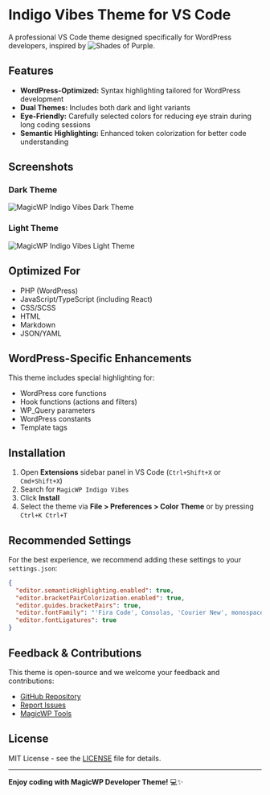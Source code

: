 # Indigo Vibes Theme for VS Code

A professional VS Code theme designed specifically for WordPress developers, inspired by ![Shades of Purple](https://marketplace.visualstudio.com/items?itemName=ahmadawais.shades-of-purple).

## Features

- **WordPress-Optimized:** Syntax highlighting tailored for WordPress development
- **Dual Themes:** Includes both dark and light variants
- **Eye-Friendly:** Carefully selected colors for reducing eye strain during long coding sessions
- **Semantic Highlighting:** Enhanced token colorization for better code understanding

## Screenshots

### Dark Theme
![MagicWP Indigo Vibes Dark Theme](https://raw.githubusercontent.com/wpacademy/magicwp-theme/master/images/dark-theme-screenshot.png)

### Light Theme
![MagicWP Indigo Vibes Light Theme](https://raw.githubusercontent.com/wpacademy/magicwp-theme/master/images/light-theme-screenshot.png)

## Optimized For

- PHP (WordPress)
- JavaScript/TypeScript (including React)
- CSS/SCSS
- HTML
- Markdown
- JSON/YAML

## WordPress-Specific Enhancements

This theme includes special highlighting for:
- WordPress core functions
- Hook functions (actions and filters)
- WP_Query parameters
- WordPress constants
- Template tags

## Installation

1. Open **Extensions** sidebar panel in VS Code (`Ctrl+Shift+X` or `Cmd+Shift+X`)
2. Search for `MagicWP Indigo Vibes`
3. Click **Install**
4. Select the theme via **File > Preferences > Color Theme** or by pressing `Ctrl+K Ctrl+T`

## Recommended Settings

For the best experience, we recommend adding these settings to your `settings.json`:

```json
{
  "editor.semanticHighlighting.enabled": true,
  "editor.bracketPairColorization.enabled": true,
  "editor.guides.bracketPairs": true,
  "editor.fontFamily": "'Fira Code', Consolas, 'Courier New', monospace",
  "editor.fontLigatures": true
}
```

## Feedback & Contributions

This theme is open-source and we welcome your feedback and contributions:

- [GitHub Repository](https://github.com/wpacademy/magicwp-theme)
- [Report Issues](https://github.com/wpacademy/magicwp-theme/issues)
- [MagicWP Tools](https://magicwptools.com)

## License
MIT License - see the [LICENSE](LICENSE) file for details.

---

**Enjoy coding with MagicWP Developer Theme!** 💻✨